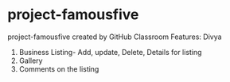 # project-famousfive
project-famousfive created by GitHub Classroom
Features: Divya
1. Business Listing- Add, update, Delete, Details for listing
2. Gallery
3. Comments on the listing
